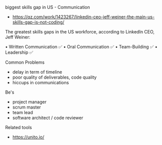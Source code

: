 biggest skills gap in US - Communication
- https://qz.com/work/1423267/linkedin-ceo-jeff-weiner-the-main-us-skills-gap-is-not-coding/

The greatest skills gaps in the US workforce, according to LinkedIn CEO, Jeff Weiner:

• Written Communication ✅
• Oral Communication ✅
• Team-Building ✅
• Leadership ✅

Common Problems
- delay in term of timeline
- poor quality of deliverables, code quality
- hiccups in communications

Be's
- project manager
- scrum master
- team lead
- software architect / code reviewer

Related tools
- https://unito.io/
